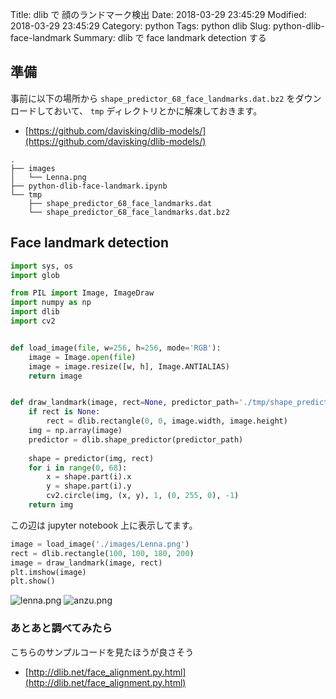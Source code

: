 Title: dlib で 顔のランドマーク検出
Date: 2018-03-29 23:45:29
Modified: 2018-03-29 23:45:29
Category: python
Tags: python dlib 
Slug: python-dlib-face-landmark
Summary: dlib で face landmark detection する

## 準備

事前に以下の場所から `shape_predictor_68_face_landmarks.dat.bz2` をダウンロードしておいて、
`tmp` ディレクトリとかに解凍しておきます。

- [https://github.com/davisking/dlib-models/](https://github.com/davisking/dlib-models/)

```
.
├── images
│   └── Lenna.png
├── python-dlib-face-landmark.ipynb
└── tmp
    ├── shape_predictor_68_face_landmarks.dat
    └── shape_predictor_68_face_landmarks.dat.bz2
```

## Face landmark detection

```python
import sys, os
import glob

from PIL import Image, ImageDraw
import numpy as np
import dlib
import cv2


def load_image(file, w=256, h=256, mode='RGB'):
    image = Image.open(file)
    image = image.resize([w, h], Image.ANTIALIAS)
    return image


def draw_landmark(image, rect=None, predictor_path='./tmp/shape_predictor_68_face_landmarks.dat'):
    if rect is None:
        rect = dlib.rectangle(0, 0, image.width, image.height)
    img = np.array(image)
    predictor = dlib.shape_predictor(predictor_path)
    
    shape = predictor(img, rect)
    for i in range(0, 68):
        x = shape.part(i).x
        y = shape.part(i).y
        cv2.circle(img, (x, y), 1, (0, 255, 0), -1)
    return img
```

この辺は jupyter notebook 上に表示してます。

```python
image = load_image('./images/Lenna.png')
rect = dlib.rectangle(100, 100, 180, 200)
image = draw_landmark(image, rect)
plt.imshow(image)
plt.show()
```

![lenna.png]({attach}images/lenna.png)
![anzu.png]({attach}images/anzu.png)

### あとあと調べてみたら

こちらのサンプルコードを見たほうが良さそう

- [http://dlib.net/face_alignment.py.html](http://dlib.net/face_alignment.py.html)

